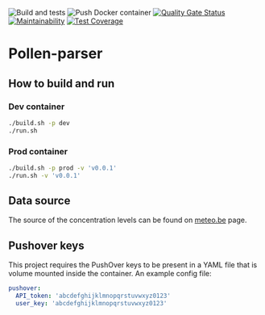 ![Build and tests](https://github.com/Kevin-De-Koninck/pollen-parser/workflows/Build%20and%20tests/badge.svg)
![Push Docker container](https://github.com/Kevin-De-Koninck/pollen-parser/workflows/Push%20Docker%20container/badge.svg)
[![Quality Gate Status](https://sonarcloud.io/api/project_badges/measure?project=Kevin-De-Koninck_pollen-parser&metric=alert_status)](https://sonarcloud.io/dashboard?id=Kevin-De-Koninck_pollen-parser)
[![Maintainability](https://api.codeclimate.com/v1/badges/70d90421995e8a8dcf64/maintainability)](https://codeclimate.com/github/Kevin-De-Koninck/pollen-parser/maintainability)
[![Test Coverage](https://api.codeclimate.com/v1/badges/70d90421995e8a8dcf64/test_coverage)](https://codeclimate.com/github/Kevin-De-Koninck/pollen-parser/test_coverage)

# Pollen-parser

## How to build and run

### Dev container

``` bash
./build.sh -p dev
./run.sh
```

### Prod container

``` bash
./build.sh -p prod -v 'v0.0.1'
./run.sh -v 'v0.0.1'
```

## Data source

The source of the concentration levels can be found on [meteo.be](https://www.meteo.be/nl/weer/verwachtingen/stuifmeelallergie-en-hooikoorts) page.

## Pushover keys

This project requires the PushOver keys to be present in a YAML file that is volume mounted inside the container. An example config file:

``` yaml
pushover:
  API_token: 'abcdefghijklmnopqrstuvwxyz0123'
  user_key: 'abcdefghijklmnopqrstuvwxyz0123'
```

